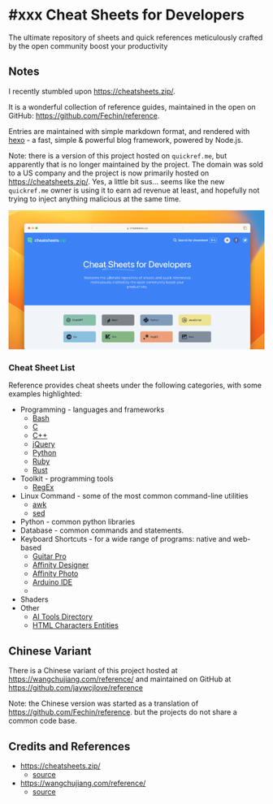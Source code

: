 # #xxx Cheat Sheets for Developers

The ultimate repository of sheets and quick references meticulously crafted by the open community boost your productivity

## Notes

I recently stumbled upon <https://cheatsheets.zip/>.

It is a wonderful collection of reference guides, maintained in the open on GitHub: <https://github.com/Fechin/reference>.

Entries are maintained with simple markdown format, and rendered with
[hexo](https://github.com/hexojs/hexo) - a fast, simple & powerful blog framework, powered by Node.js.

Note: there is a version of this project hosted on `quickref.me`, but apparently that is no longer maintained by the project. The domain was sold to a US company and the project is now primarily hosted on <https://cheatsheets.zip/>. Yes, a little bit sus... seems like the new `quickref.me` owner is using it to earn ad revenue at least, and hopefully not trying to inject anything malicious at the same time.

[![preview](./assets/preview.png)](https://cheatsheets.zip/)

### Cheat Sheet List

Reference provides cheat sheets under the following categories, with some examples highlighted:

* Programming - languages and frameworks
    * [Bash](https://cheatsheets.zip/bash.html)
    * [C](https://cheatsheets.zip/c.html)
    * [C++](https://cheatsheets.zip/cpp.html)
    * [jQuery](https://cheatsheets.zip/jquery)
    * [Python](https://cheatsheets.zip/python.html)
    * [Ruby](https://cheatsheets.zip/ruby.html)
    * [Rust](https://cheatsheets.zip/rust.html)
* Toolkit - programming tools
    * [RegEx](https://cheatsheets.zip/regex.html)
* Linux Command - some of the most common command-line utilities
    * [awk](https://cheatsheets.zip/awk.html)
    * [sed](https://cheatsheets.zip/sed.html)
* Python - common python libraries
* Database - common commands and statements.
* Keyboard Shortcuts - for a wide range of programs: native and web-based
    * [Guitar Pro](https://cheatsheets.zip/guitar-pro.html)
    * [Affinity Designer](https://cheatsheets.zip/affinity-designer.html)
    * [Affinity Photo](https://cheatsheets.zip/affinity-photo.html)
    * [Arduino IDE](https://cheatsheets.zip/arduino.html)
    *
* Shaders
* Other
    * [AI Tools Directory](https://cheatsheets.zip/ai)
    * [HTML Characters Entities](https://cheatsheets.zip/html-char)

## Chinese Variant

There is a Chinese variant of this project hosted at
<https://wangchujiang.com/reference/>
and maintained on GitHub at <https://github.com/jaywcjlove/reference>

Note: the Chinese version was started as a translation of
<https://github.com/Fechin/reference>. but the projects
do not share a common code base.

## Credits and References

* <https://cheatsheets.zip/>
    * [source](https://github.com/Fechin/reference)
* <https://wangchujiang.com/reference/>
    * [source](https://github.com/jaywcjlove/reference)
